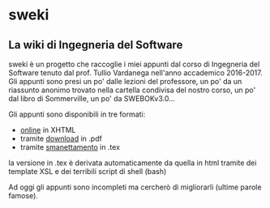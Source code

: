 # sweki
## La wiki di Ingegneria del Software

sweki è un progetto che raccoglie i miei appunti dal corso di Ingegneria del Software tenuto dal prof. Tullio Vardanega nell'anno accademico 2016-2017. Gli appunti sono presi un po' dalle lezioni del professore, un po' da un riassunto anonimo trovato nella cartella condivisa del nostro corso, un po' dal libro di Sommerville, un po' da SWEBOKv3.0...

Gli appunti sono disponibili in tre formati:
* [online](https://gigiobello.github.io/sweki/) in XHTML
* tramite [download](https://github.com/gigiobello/sweki/raw/master/tex/sweki.pdf) in .pdf
* tramite [smanettamento](https://github.com/gigiobello/sweki/raw/master/tex/) in .tex

la versione in .tex è derivata automaticamente da quella in html tramite dei template XSL e dei terribili script di shell (bash)

Ad oggi gli appunti sono incompleti ma cercherò di migliorarli (ultime parole famose).
